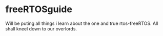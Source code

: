 # freeRTOSguide
Will be puting all things i learn about the one and true rtos-freeRTOS. All shall kneel down to our overlords.
